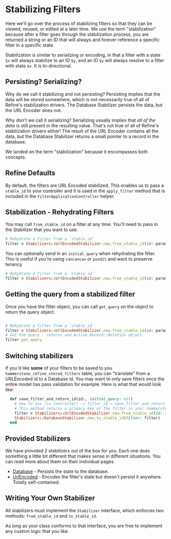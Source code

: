 
# Stabilizing Filters

Here we'll go over the process of stabilizing filters so that they can be viewed, reused, or edited at a later time. We use the term "stabilization" because after a filter goes through the stabilization process, you are returned a string or an ID that will always and forever reference a specific filter in a specific state. 

Stabilization is similar to serializing or encoding, in that a filter with a state `$x` will always stabilize to an ID `$y`, and an ID `$y` will always resolve to a filter with state `$x`. It is bi-directional.

## Persisting? Serializing?

Why do we call it stabilizing and not persisting? Persisting implies that the data will be _stored_ somewhere, which is not necessarily true of all of Refine's stabilization drivers. The Database Stabilizer persists the data, but the URL Encoder does not.

Why don't we call it serializing? Serializing usually implies that _all of the data_ is still present in the resulting value. That's not true of all of Refine's stabilization drivers either! The result of the URL Encoder contains all the data, but the Database Stabilizer returns a small pointer to a record in the database.

We landed on the term "stabilization" because it encompasses both concepts.


## Refine Defaults 

By default, the filters are URL Encoded stabilized. This enables us to pass a `stable_id` to your controller and it is used in the `apply_filter` method that is included in the `FilterApplicationController` helper.

## Stabilization - Rehydrating Filters 

You may call `from_stable_id` on a filter at any time. You'll need to pass in the Stabilizer that you want to use.

```ruby
# Rehydrate a filter from a `stable_id`
filter = Stabilizers::UrlEncodedStabilizer.new.from_stable_id(id: params[:stable_id])
```

You can optionally send in an `initial_query` when rehydrating the filter. This is useful if you're using `cancancan` or `pundit` and want to preserve tenancy

```ruby
# Rehydrate a filter from a `stable_id`
filter = Stabilizers::UrlEncodedStabilizer.new.from_stable_id(id: params[:stable_id], initial_query: initial_query)
```


## Getting the query from a stabilized filter

Once you have the filter object, you can call `get_query` on the object to return the query object. 
```ruby

# Rehydrate a filter from a `stable_id`
filter = Stabilizers::UrlEncodedStabilizer.new.from_stable_id(id: params[:stable_id])
# Get the query - returns and Active Record::Relation object 
filter.get_query
```

## Switching stabilizers
If you'd like **some** of your filters to be saved to you `hammerstone_refine_stored_filters` table, you can "translate" from a URLEncoded id to a Database id. You may want to only save filters once the entire model has pass validation for example. Here is what that would look like: 

```ruby
  def save_filter_and_return_id(id:, initial_query: nil)
    # How to use (in controller) -> filter_id = save_filter_and_return_id(id: params[:stable_id], initial_query: scope)
    # This method returns a primary key of the filter in your hammerstone_refine_stored_filters table which you can then add to your model
    filter = Stabilizers::UrlEncodedStabilizer.new.from_stable_id(id: id, initial_query: initial_query)
    Stabilizers::DatabaseStabilizer.new.to_stable_id(filter: filter)
  end
```


## Provided Stabilizers

We have provided 2 stabilizers out of the box for you. Each one does something a little bit different that makes sense in different situations. You can read more about them on their individual pages.

- [Database](/stabilizers/database) - Persists the state to the database.
- [UrlEncoded](/stabilizers/urlencoded) - Encodes the filter's state but doesn't persist it anywhere. Totally self-contained.

## Writing Your Own Stabilizer

All stabilizers must implement the `Stabilizer` interface, which enforces two methods: `from_stable_id` and `to_stable_id`.

As long as your class conforms to that interface, you are free to implement any custom logic that you like.